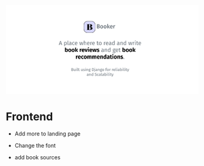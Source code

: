 ![alt text](image.png)

# Frontend

- Add more to landing page

- Change the font

- add book sources